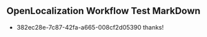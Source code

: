## OpenLocalization Workflow Test MarkDown
* 382ec28e-7c87-42fa-a665-008cf2d05390 thanks!

<!--HONumber=Aug16_HO4-->


